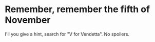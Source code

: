 # Remember, remember the fifth of November

I'll you give a hint, search for "V for Vendetta". No spoilers.
